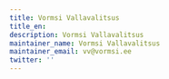 ```yaml
---
title: Vormsi Vallavalitsus
title_en:
description: Vormsi Vallavalitsus
maintainer_name: Vormsi Vallavalitsus
maintainer_email: vv@vormsi.ee
twitter: ''
---
```


